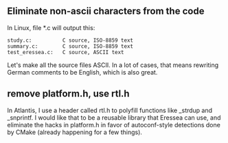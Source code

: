 ## Eliminate non-ascii characters from the code

In Linux, file *.c will output this:

    study.c:          C source, ISO-8859 text
    summary.c:        C source, ISO-8859 text
    test_eressea.c:   C source, ASCII text

Let's make all the source files ASCII. In a lot of cases, that means
rewriting German comments to be English, which is also great.

## remove platform.h, use rtl.h

In Atlantis, I use a header called rtl.h to polyfill functions like
_strdup and _snprintf. I would like that to be a reusable library that
Eressea can use, and eliminate the hacks in platform.h in favor of
autoconf-style detections done by CMake (already happening for a few
things).

